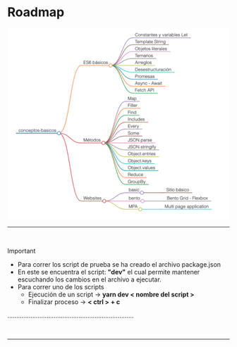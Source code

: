 # Roadmap

![](./raodmap.png)

---

<br/>

> [!important]
>
> - Para correr los script de prueba se ha creado el archivo package.json
> - En este se encuentra el script: **"dev"** el cual permite mantener
>   escuchando los cambios en el archivo a ejecutar.
> - Para correr uno de los scripts
>   - Ejecución de un script -> **yarn dev < nombre del script >**
>   - Finalizar proceso -> **< ctrl > + c**
>
> .......................................................................

<br/>

---
